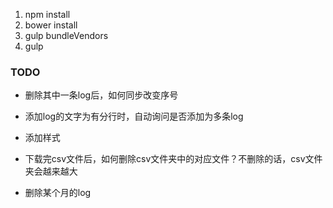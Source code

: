 1. npm install
2. bower install
3. gulp bundleVendors
4. gulp

### TODO
- 删除其中一条log后，如何同步改变序号
- 添加log的文字为有分行时，自动询问是否添加为多条log
- 添加样式

- 下载完csv文件后，如何删除csv文件夹中的对应文件？不删除的话，csv文件夹会越来越大
- 删除某个月的log
